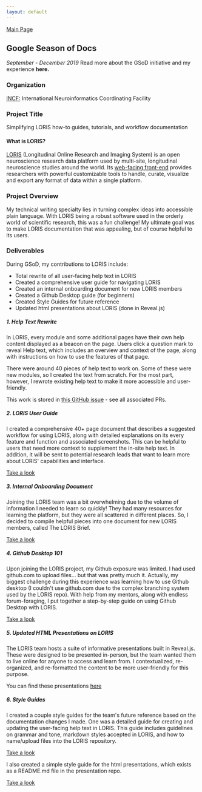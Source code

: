 ```yaml
---
layout: default
---
```



[Main Page](https://knoll-alex.github.io/)

## Google Season of Docs
_September - December 2019_
Read more about the GSoD initiative and my experience **here.**

### Organization
[INCF:](https://www.incf.org/) International Neuroinformatics Coordinating Facility

### Project Title
Simplifying LORIS how-to guides, tutorials, and workflow documentation

#### What is LORIS?

[LORIS](http://loris.ca/) (Longitudinal Online Research and Imaging System) is an open neuroscience research data platform used by multi-site, longitudinal neuroscience studies around the world. Its [web-facing front-end](http://demo.loris.ca/) provides researchers with powerful customizable tools to handle, curate, visualize and export any format of data within a single platform.

### Project Overview

My technical writing specialty lies in turning complex ideas into accessible plain language. With LORIS being a robust software used in the orderly world of scientific research, this was a fun challenge! My ultimate goal was to make LORIS documentation that was appealing, but of course helpful to its users.

### Deliverables

During GSoD, my contributions to LORIS include:

* Total rewrite of all user-facing help text in LORIS
* Created a comprehensive user guide for navigating LORIS
* Created an internal onboarding document for new LORIS members
* Created a Github Desktop guide (for beginners) 
* Created Style Guides for future reference
* Updated html presentations about LORIS (done in Reveal.js)

##### 1. Help Text Rewrite

In LORIS, every module and some additional pages have their own help content displayed as a beacon on the page. Users click a question mark to reveal Help text, which includes an overview and context of the page, along with instructions on how to use the features of that page.

There were around 40 pieces of help text to work on. Some of these were new modules, so I created the text from scratch. For the most part, however, I rewrote existing help text to make it more accessible and user-friendly.

This work is stored in [this GitHub issue](https://github.com/aces/Loris/issues/5576) - see all associated PRs.

##### 2. LORIS User Guide

I created a comprehensive 40+ page document that describes a suggested workflow for using LORIS, along with detailed explanations on its every feature and function and associated screenshots. This can be helpful to users that need more context to supplement the in-site help text. In addition, it will be sent to potential research leads that want to learn more about LORIS' capabilities and interface.

[Take a look](https://docs.google.com/document/d/10zhryhdG0NX1ov65AypfxgcGXTp_FwDaPI1i6tkqkDg/edit?usp=sharing)

##### 3. Internal Onboarding Document

Joining the LORIS team was a bit overwhelming due to the volume of information I needed to learn so quickly! They had many resources for learning the platform, but they were all scattered in different places. So, I decided to compile helpful pieces into one document for new LORIS members, called The LORIS Brief. 

[Take a look](https://docs.google.com/document/d/1MUDxILP5uU95wsycSWtLqTE4c5pI2oxXbE5Aoshgs-w/edit?usp=sharing)

##### 4. Github Desktop 101

Upon joining the LORIS project, my Github exposure was limited. I had used github.com to upload files... but that was pretty much it. Actually, my biggest challenge during this experience was learning how to use Github desktop (I couldn't use github.com due to the complex branching system used by the LORIS repo). With help from my mentors, along with endless forum-foraging, I put together a step-by-step guide on using Github Desktop with LORIS. 

[Take a look](https://docs.google.com/document/d/1jYvOCl-0fnQ1tjhTsJFT9R3MXE4d0GjmIuPtT3A7wfk/edit?usp=sharing)

##### 5. Updated HTML Presentations on LORIS

The LORIS team hosts a suite of informative presentations built in Reveal.js. These were designed to be presented in-person, but the team wanted them to live online for anyone to access and learn from. I contextualized, re-organized, and re-formatted the content to be more user-friendly for this purpose.

You can find these presentations [here](http://samirdas.github.io/#/)

##### 6. Style Guides

I created a couple style guides for the team's future reference based on the documentation changes I made. One was a detailed guide for creating and updating the user-facing help text in LORIS. This guide includes guidelines on grammar and tone, markdown styles accepted in LORIS, and how to name/upload files into the LORIS repository. 

[Take a look](https://docs.google.com/document/d/1bbEf9nMBzd-8W3qHs47jAu3JDgvUrL_45F7-Y7A-xPY/edit?usp=sharing)

I also created a simple style guide for the html presentations, which exists as a README.md file in the presentation repo.

[Take a look](https://github.com/samirdas/samirdas.github.io)

